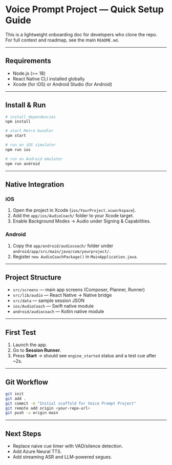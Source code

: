 # Voice Prompt Project — Quick Setup Guide

This is a lightweight onboarding doc for developers who clone the repo.  
For full context and roadmap, see the main `README.md`.

---

## Requirements
- Node.js (>= 18)
- React Native CLI installed globally
- Xcode (for iOS) or Android Studio (for Android)

---

## Install & Run

```bash
# install dependencies
npm install

# start Metro bundler
npm start

# run on iOS simulator
npm run ios

# run on Android emulator
npm run android
```

---

## Native Integration

### iOS
1. Open the project in Xcode (`ios/YourProject.xcworkspace`).
2. Add the `app/ios/AudioCoach/` folder to your Xcode target.
3. Enable Background Modes → Audio under Signing & Capabilities.

### Android
1. Copy the `app/android/audiocoach/` folder under `android/app/src/main/java/com/yourproject/`.
2. Register `new AudioCoachPackage()` in `MainApplication.java`.

---

## Project Structure
- `src/screens` — main app screens (Composer, Planner, Runner)
- `src/lib/audio` — React Native → Native bridge
- `src/data` — sample session JSON
- `ios/AudioCoach` — Swift native module
- `android/audiocoach` — Kotlin native module

---

## First Test
1. Launch the app.
2. Go to **Session Runner**.
3. Press **Start** → should see `engine_started` status and a test cue after ~2s.

---

## Git Workflow
```bash
git init
git add .
git commit -m "Initial scaffold for Voice Prompt Project"
git remote add origin <your-repo-url>
git push -u origin main
```

---

## Next Steps
- Replace naive cue timer with VAD/silence detection.
- Add Azure Neural TTS.
- Add streaming ASR and LLM-powered segues.
